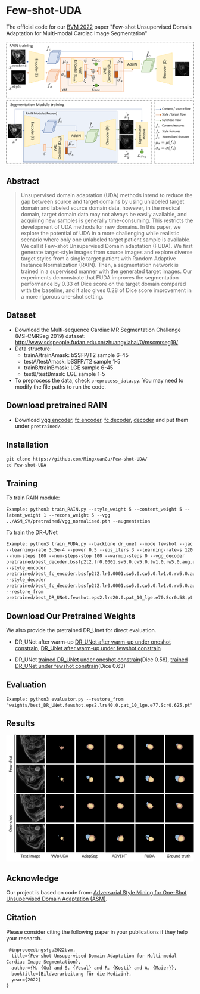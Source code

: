 # Few-shot-UDA
 The official code for our [BVM 2022](https://www.bvm-workshop.org/) paper "Few-shot Unsupervised Domain Adaptation for Multi-modal Cardiac Image Segmentation"

<p align="center">
<img src="https://github.com/MingxuanGu/Few-shot-UDA/blob/main/images/architecture_bfs.png" width=900>
<p>
  
## Abstract
>Unsupervised domain adaptation (UDA) methods intend to reduce the gap between source and target domains by using unlabeled target domain and labeled source domain data, however, in the medical domain, target domain data may not always be easily available, and acquiring new samples is generally time-consuming. This restricts the development of UDA methods for new domains. In this paper, we explore the potential of UDA in a more challenging while realistic scenario where only one unlabeled target patient sample is available. We call it Few-shot Unsupervised Domain adaptation (FUDA). We first generate target-style images from source images and explore diverse target styles from a single target patient with Random Adaptive Instance Normalization (RAIN). Then, a segmentation network is trained in a supervised manner with the generated target images. Our experiments demonstrate that FUDA improves the segmentation performance by 0.33 of Dice score on the target domain compared with the baseline, and it also gives 0.28 of Dice score improvement in a more rigorous one-shot setting.

## Dataset
* Download the Multi-sequence Cardiac MR Segmentation Challenge (MS-CMRSeg 2019) dataset: 
      http://www.sdspeople.fudan.edu.cn/zhuangxiahai/0/mscmrseg19/
* Data structure:
  - trainA/trainAmask: bSSFP/T2 sample 6-45
  - testA/testAmask: bSSFP/T2 sample 1-5
  - trainB/trainBmask: LGE sample 6-45
  - testB/testBmask: LGE sample 1-5
* To preprocess the data, check `preprocess_data.py`. You may need to modify the file paths to run the code.
  
## Download pretrained RAIN
* Download [vgg encoder](https://drive.google.com/file/d/1gi252ul37wIVXKbztrPV-KImLyOTeFHZ/view?usp=sharing), [fc encoder](https://drive.google.com/file/d/1PXHne-CrHLuev8PHGPR_EXHtHfaTirl1/view?usp=sharing), [fc decoder](https://drive.google.com/file/d/1QVaKtqUnbklE0L123TrI4Fzn4d-iUf-S/view?usp=sharing), [decoder](https://drive.google.com/file/d/18i02LQxuoOUi-svJ5iDHhl1wah6FbZSl/view?usp=sharing) and put them under ```pretrained/```.
 ## Installation
```
git clone https://github.com/MingxuanGu/Few-shot-UDA/
cd Few-shot-UDA
```
 ## Training
To train RAIN module:
```
Example: python3 train_RAIN.py --style_weight 5 --content_weight 5 --latent_weight 1 --recons_weight 5 --vgg ../ASM_SV/pretrained/vgg_normalised.pth --augmentation
```  
To train the DR-UNet
```
Example: python3 train_FUDA.py --backbone dr_unet --mode fewshot --jac --learning-rate 3.5e-4 --power 0.5 --eps_iters 3 --learning-rate-s 120 --num-steps 100 --num-steps-stop 100 --warmup-steps 0 --vgg_decoder pretrained/best_decoder.bssfp2t2.lr0.0001.sw5.0.cw5.0.lw1.0.rw5.0.aug.e200.Scr7.691.pt --style_encoder pretrained/best_fc_encoder.bssfp2t2.lr0.0001.sw5.0.cw5.0.lw1.0.rw5.0.aug.e200.Scr7.691.pt --style_decoder pretrained/best_fc_decoder.bssfp2t2.lr0.0001.sw5.0.cw5.0.lw1.0.rw5.0.aug.e200.Scr7.691.pt --restore_from pretrained/best_DR_UNet.fewshot.eps2.lrs20.0.pat_10_lge.e70.Scr0.58.pt
```
 ## Download Our Pretrained Weights
 We also provide the pretrained DR_Unet for direct evaluation.
 * DR_UNet after warm-up [DR_UNet after warm-up under oneshot constrain](https://drive.google.com/file/d/1Yu2t4bqL0LWXqswXUrfna7VkhPtsZYyr/view?usp=sharing), [DR_UNet after warm-up under fewshot constrain](https://drive.google.com/file/d/1cQ24pl0DhgyW7mgQX30WAu_rU2Qqe83j/view?usp=sharing)
 
* DR_UNet [trained DR_UNet under oneshot constrain](https://drive.google.com/file/d/1K_w2nW_bOnh0qJxgsMVMkch6bF933sdy/view?usp=sharing)(Dice 0.58), [trained DR_UNet under fewshot constrain](https://drive.google.com/file/d/1pyT3-xIZVHw_ZeMlqAdgxTGKLzJgMPbL/view?usp=sharing)(Dice 0.63)
 
 ## Evaluation
 ```
 Example: python3 evaluator.py --restore_from "weights/best_DR_UNet.fewshot.eps2.lrs40.0.pat_10_lge.e77.Scr0.625.pt"
 ```
 ## Results
<p align="center">
<img src="https://github.com/MingxuanGu/Few-shot-UDA/blob/main/images/3260-fewshot.png" width=900>
<p>
 
## Acknowledge
Our project is based on code from: [Adversarial Style Mining for One-Shot Unsupervised Domain Adaptation (ASM)](https://github.com/RoyalVane/ASM).
 
## Citation
Please consider citing the following paper in your publications if they help your research.
```
 @inproceedings{gu2022bvm,
  title={Few-shot Unsupervised Domain Adaptation for Multi-modal Cardiac Image Segmentation},
  author={M. {Gu} and S. {Vesal} and R. {Kosti} and A. {Maier}},
  booktitle={Bildverarbeitung für die Medizin},  
  year={2022}
}
```
